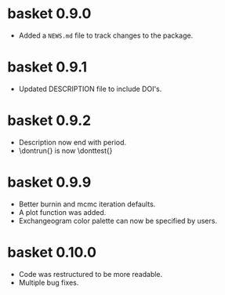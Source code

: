 # basket 0.9.0

* Added a `NEWS.md` file to track changes to the package.

# basket 0.9.1

* Updated DESCRIPTION file to include DOI's.

# basket 0.9.2

* Description now end with period.
* \dontrun{} is now \donttest{}

# basket 0.9.9

* Better burnin and mcmc iteration defaults.
* A plot function was added.
* Exchangeogram color palette can now be specified by users.

# basket 0.10.0

* Code was restructured to be more readable.
* Multiple bug fixes.
